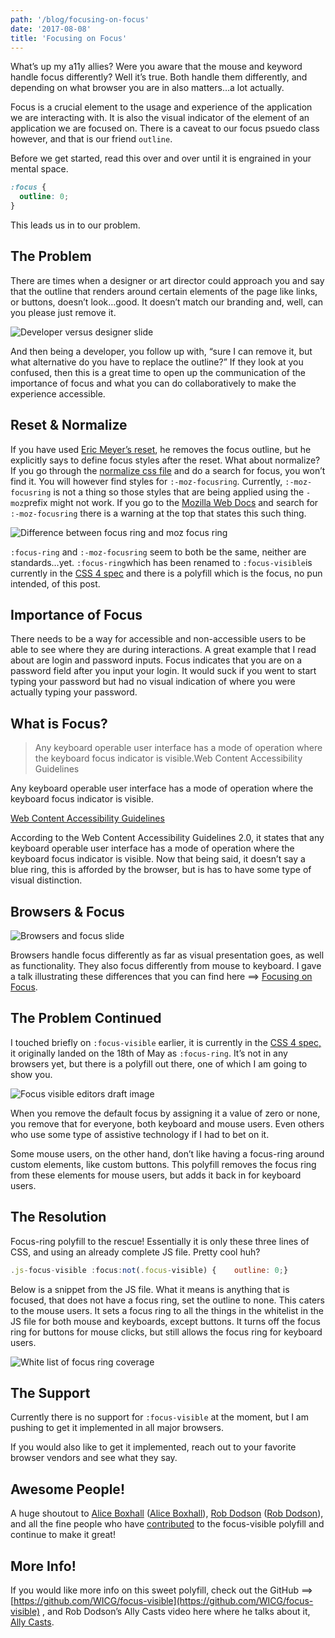```yaml
---
path: '/blog/focusing-on-focus'
date: '2017-08-08'
title: 'Focusing on Focus'
---
```


What’s up my a11y allies? Were you aware that the mouse and keyword handle focus differently? Well it’s true. Both handle them differently, and depending on what browser you are in also matters…a lot actually.

Focus is a crucial element to the usage and experience of the application we are interacting with. It is also the visual indicator of the element of an application we are focused on. There is a caveat to our focus psuedo class however, and that is our friend `outline`.

Before we get started, read this over and over until it is engrained in your mental space.

```css
:focus {
  outline: 0;
}
```

This leads us in to our problem.

## The Problem

There are times when a designer or art director could approach you and say that the outline that renders around certain elements of the page like links, or buttons, doesn’t look…good. It doesn’t match our branding and, well, can you please just remove it.

![Developer versus designer slide](https://miro.medium.com/max/3840/1*v7vKzh1oLQYf-_Q0ddH5kQ.jpeg)

And then being a developer, you follow up with, “sure I can remove it, but what alternative do you have to replace the outline?” If they look at you confused, then this is a great time to open up the communication of the importance of focus and what you can do collaboratively to make the experience accessible.

## Reset & Normalize

If you have used [Eric Meyer’s reset](http://cssreset.com/scripts/eric-meyer-reset-css/), he removes the focus outline, but he explicitly says to define focus styles after the reset. What about normalize? If you go through the [normalize css file](https://github.com/necolas/normalize.css/blob/master/normalize.css) and do a search for focus, you won’t find it. You will however find styles for `:-moz-focusring`. Currently, `:-moz-focusring` is not a thing so those styles that are being applied using the `-moz`prefix might not work. If you go to the [Mozilla Web Docs](https://developer.mozilla.org/en-US/) and search for `:-moz-focusring` there is a warning at the top that states this such thing.

![Difference between focus ring and moz focus ring](https://miro.medium.com/max/3840/1*L3jU8qJ2eS5t6-KepUAzmQ.jpeg)

`:focus-ring` and `:-moz-focusring` seem to both be the same, neither are standards…yet. `:focus-ring`which has been renamed to `:focus-visible`is currently in the [CSS 4 spec](https://drafts.csswg.org/selectors-4/#the-focus-pseudo) and there is a polyfill which is the focus, no pun intended, of this post.

## Importance of Focus

There needs to be a way for accessible and non-accessible users to be able to see where they are during interactions. A great example that I read about are login and password inputs. Focus indicates that you are on a password field after you input your login. It would suck if you went to start typing your password but had no visual indication of where you were actually typing your password.

## What is Focus?

> Any keyboard operable user interface has a mode of operation where the keyboard focus indicator is visible.Web Content Accessibility Guidelines

Any keyboard operable user interface has a mode of operation where the keyboard focus indicator is visible.

[Web Content Accessibility Guidelines](https://https://www.w3.org/TR/WCAG21/#focus-visible)

According to the Web Content Accessibility Guidelines 2.0, it states that any keyboard operable user interface has a mode of operation where the keyboard focus indicator is visible. Now that being said, it doesn’t say a blue ring, this is afforded by the browser, but is has to have some type of visual distinction.

## Browsers & Focus

![Browsers and focus slide](https://miro.medium.com/max/3840/1*5vMad6NVh7jf3JofvvpvVQ.jpeg)

Browsers handle focus differently as far as visual presentation goes, as well as functionality. They also focus differently from mouse to keyboard. I gave a talk illustrating these differences that you can find here ==> [Focusing on Focus](https://speakerdeck.com/chrisdemars/focusing-on-focus?slide=23).

## The Problem Continued

I touched briefly on `:focus-visible` earlier, it is currently in the [CSS 4 spec,](https://drafts.csswg.org/selectors-4/#the-focus-pseudo) it originally landed on the 18th of May as `:focus-ring`. It’s not in any browsers yet, but there is a polyfill out there, one of which I am going to show you.

![Focus visible editors draft image](https://miro.medium.com/max/5760/1*Ifo_3LdDQrtq31yZvCNtiA.png)

When you remove the default focus by assigning it a value of zero or none, you remove that for everyone, both keyboard and mouse users. Even others who use some type of assistive technology if I had to bet on it.

Some mouse users, on the other hand, don’t like having a focus-ring around custom elements, like custom buttons. This polyfill removes the focus ring from these elements for mouse users, but adds it back in for keyboard users.

## The Resolution

Focus-ring polyfill to the rescue! Essentially it is only these three lines of CSS, and using an already complete JS file. Pretty cool huh?

```javascript
.js-focus-visible :focus:not(.focus-visible) {    outline: 0;}
```

Below is a snippet from the JS file. What it means is anything that is focused, that does not have a focus ring, set the outline to none. This caters to the mouse users. It sets a focus ring to all the things in the whitelist in the JS file for both mouse and keyboards, except buttons. It turns off the focus ring for buttons for mouse clicks, but still allows the focus ring for keyboard users.

![White list of focus ring coverage](https://miro.medium.com/max/1692/1*YaYqRxxIQDmfDWZG-r8wOA.png)

## The Support

Currently there is no support for `:focus-visible` at the moment, but I am pushing to get it implemented in all major browsers.

If you would also like to get it implemented, reach out to your favorite browser vendors and see what they say.

## Awesome People!

A huge shoutout to [Alice Boxhall](https://twitter.com/sundress) ([Alice Boxhall](https://medium.com/u/d9ebbd42f5b9?source=post_page-----4e3766474d72----------------------)), [Rob Dodson](https://twitter.com/rob_dodson) ([Rob Dodson](https://medium.com/u/d712d6fb229b?source=post_page-----4e3766474d72----------------------)), and all the fine people who have [contributed](https://github.com/WICG/focus-ring/graphs/contributors) to the focus-visible polyfill and continue to make it great!

## More Info!

If you would like more info on this sweet polyfill, check out the GitHub ==> [https://github.com/WICG/focus-visible](https://github.com/WICG/focus-visible) , and Rob Dodson’s Ally Casts video here where he talks about it, [Ally Casts](https://youtu.be/ilj2P5-5CjI).
